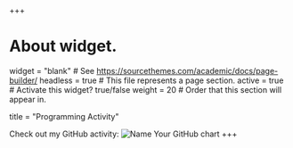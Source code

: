 +++
# About widget.
widget = "blank"  # See https://sourcethemes.com/academic/docs/page-builder/
headless = true  # This file represents a page section.
active = true  # Activate this widget? true/false
weight = 20  # Order that this section will appear in.

title = "Programming Activity"

Check out my GitHub activity:
<img src="https://ghchart.rshah.org/BriceonWiley" alt="Name Your GitHub chart">
+++

